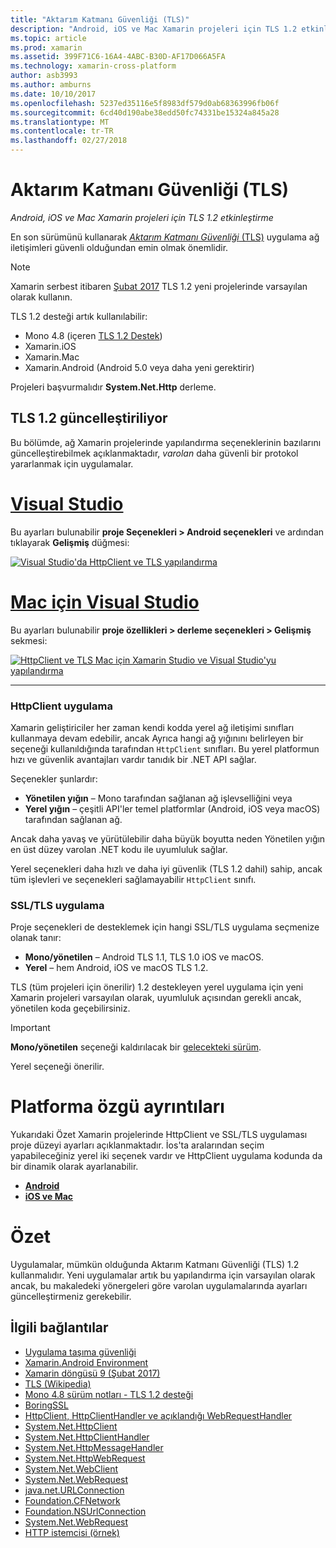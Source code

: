 ```yaml
---
title: "Aktarım Katmanı Güvenliği (TLS)"
description: "Android, iOS ve Mac Xamarin projeleri için TLS 1.2 etkinleştirme"
ms.topic: article
ms.prod: xamarin
ms.assetid: 399F71C6-16A4-4ABC-B30D-AF17D066A5FA
ms.technology: xamarin-cross-platform
author: asb3993
ms.author: amburns
ms.date: 10/10/2017
ms.openlocfilehash: 5237ed35116e5f8983df579d0ab68363996fb06f
ms.sourcegitcommit: 6cd40d190abe38edd50fc74331be15324a845a28
ms.translationtype: MT
ms.contentlocale: tr-TR
ms.lasthandoff: 02/27/2018
---
```

# <a name="transport-layer-security-tls"></a>Aktarım Katmanı Güvenliği (TLS)

_Android, iOS ve Mac Xamarin projeleri için TLS 1.2 etkinleştirme_

En son sürümünü kullanarak [ _Aktarım Katmanı Güvenliği_ (TLS)](https://en.wikipedia.org/wiki/Transport_Layer_Security) uygulama ağ iletişimleri güvenli olduğundan emin olmak önemlidir.

> [!NOTE]
> Xamarin serbest itibaren [Şubat 2017](https://releases.xamarin.com/stable-release-cycle-9/) TLS 1.2 yeni projelerinde varsayılan olarak kullanın.

TLS 1.2 desteği artık kullanılabilir:

* Mono 4.8 (içeren [TLS 1.2 Destek](http://www.mono-project.com/docs/about-mono/releases/4.8.0/#tls-12-support))
* Xamarin.iOS
* Xamarin.Mac
* Xamarin.Android (Android 5.0 veya daha yeni gerektirir)

Projeleri başvurmalıdır **System.Net.Http** derleme. 

## <a name="updating-to-tls-12"></a>TLS 1.2 güncelleştiriliyor

Bu bölümde, ağ Xamarin projelerinde yapılandırma seçeneklerinin bazılarını güncelleştirebilmek açıklanmaktadır, _varolan_ daha güvenli bir protokol yararlanmak için uygulamalar.


# <a name="visual-studiotabvswin"></a>[Visual Studio](#tab/vswin)

Bu ayarları bulunabilir **proje Seçenekleri > Android seçenekleri** ve ardından tıklayarak **Gelişmiş** düğmesi: 

[![Visual Studio'da HttpClient ve TLS yapılandırma](transport-layer-security-images/properties-vs-sml.png)](transport-layer-security-images/properties-vs.png)

# <a name="visual-studio-for-mactabvsmac"></a>[Mac için Visual Studio](#tab/vsmac)
Bu ayarları bulunabilir **proje özellikleri > derleme seçenekleri > Gelişmiş** sekmesi:

[![HttpClient ve TLS Mac için Xamarin Studio ve Visual Studio'yu yapılandırma](transport-layer-security-images/properties-xs-sml.png)](transport-layer-security-images/properties-xs.png)

-----


### <a name="httpclient-implementation"></a>HttpClient uygulama

Xamarin geliştiriciler her zaman kendi kodda yerel ağ iletişimi sınıfları kullanmaya devam edebilir, ancak Ayrıca hangi ağ yığınını belirleyen bir seçeneği kullanıldığında tarafından `HttpClient` sınıfları. Bu yerel platformun hızı ve güvenlik avantajları vardır tanıdık bir .NET API sağlar.

Seçenekler şunlardır:

- **Yönetilen yığın** – Mono tarafından sağlanan ağ işlevselliğini veya
- **Yerel yığın** – çeşitli API'ler temel platformlar (Android, iOS veya macOS) tarafından sağlanan ağ.

Ancak daha yavaş ve yürütülebilir daha büyük boyutta neden Yönetilen yığın en üst düzey varolan .NET kodu ile uyumluluk sağlar.

Yerel seçenekleri daha hızlı ve daha iyi güvenlik (TLS 1.2 dahil) sahip, ancak tüm işlevleri ve seçenekleri sağlamayabilir `HttpClient` sınıfı.


### <a name="ssltls-implementation"></a>SSL/TLS uygulama

Proje seçenekleri de desteklemek için hangi SSL/TLS uygulama seçmenize olanak tanır:

- **Mono/yönetilen** – Android TLS 1.1, TLS 1.0 iOS ve macOS.
- **Yerel** – hem Android, iOS ve macOS TLS 1.2.

TLS (tüm projeleri için önerilir) 1.2 destekleyen yerel uygulama için yeni Xamarin projeleri varsayılan olarak, uyumluluk açısından gerekli ancak, yönetilen koda geçebilirsiniz.

> [!IMPORTANT]
> **Mono/yönetilen** seçeneği kaldırılacak bir [gelecekteki sürüm](https://developer.xamarin.com/releases/ios/xamarin.ios_10/xamarin.ios_10.8/).
>
> Yerel seçeneği önerilir.

# <a name="platform-specific-details"></a>Platforma özgü ayrıntıları

Yukarıdaki Özet Xamarin projelerinde HttpClient ve SSL/TLS uygulaması proje düzeyi ayarları açıklanmaktadır. İos'ta aralarından seçim yapabileceğiniz yerel iki seçenek vardır ve HttpClient uygulama kodunda da bir dinamik olarak ayarlanabilir.

- [**Android**](~/android/app-fundamentals/http-stack.md)
- [**iOS ve Mac**](~/cross-platform/macios/http-stack.md)


# <a name="summary"></a>Özet

Uygulamalar, mümkün olduğunda Aktarım Katmanı Güvenliği (TLS) 1.2 kullanmalıdır.
Yeni uygulamalar artık bu yapılandırma için varsayılan olarak ancak, bu makaledeki yönergeleri göre varolan uygulamalarında ayarları güncelleştirmeniz gerekebilir.

## <a name="related-links"></a>İlgili bağlantılar

- [Uygulama taşıma güvenliği](~/ios/app-fundamentals/ats.md)
- [Xamarin.Android Environment](~/android/deploy-test/environment.md)
- [Xamarin döngüsü 9 (Şubat 2017)](https://releases.xamarin.com/stable-release-cycle-9/)
- [TLS (Wikipedia)](https://en.wikipedia.org/wiki/Transport_Layer_Security)
- [Mono 4.8 sürüm notları - TLS 1.2 desteği](http://www.mono-project.com/docs/about-monohttps://developer.xamarin.com/releases/4.8.0/#tls-12-support)
- [BoringSSL](https://boringssl.googlesource.com/boringssl/)
- [HttpClient, HttpClientHandler ve açıklandığı WebRequestHandler](https://blogs.msdn.microsoft.com/henrikn/2012/08/07/httpclient-httpclienthandler-and-webrequesthandler-explained/)
- [System.Net.HttpClient](https://msdn.microsoft.com/en-us/library/system.net.http.httpclient(v=vs.118).aspx)
- [System.Net.HttpClientHandler](https://msdn.microsoft.com/en-us/library/system.net.http.httpclienthandler(v=vs.118).aspx)
- [System.Net.HttpMessageHandler](https://msdn.microsoft.com/en-us/library/system.net.http.httpmessagehandler(v=vs.118).aspx)
- [System.Net.HttpWebRequest](https://msdn.microsoft.com/en-us/library/system.net.httpwebrequest(v=vs.110).aspx)
- [System.Net.WebClient](https://msdn.microsoft.com/en-us/library/system.net.webclient(v=vs.110).aspx)
- [System.Net.WebRequest](https://msdn.microsoft.com/en-us/library/system.net.webrequest(v=vs.110).aspx)
- [java.net.URLConnection](http://developer.android.com/reference/java/net/URLConnection.html)
- [Foundation.CFNetwork](https://developer.xamarin.com/api/type/CoreFoundation.CFNetwork/)
- [Foundation.NSUrlConnection](https://developer.xamarin.com/api/type/Foundation.NSUrlConnection/)
- [System.Net.WebRequest](https://msdn.microsoft.com/en-us/library/system.net.webrequest(v=vs.110).aspx)
- [HTTP istemcisi (örnek)](https://developer.xamarin.com/samples/monotouch/HttpClient/)
